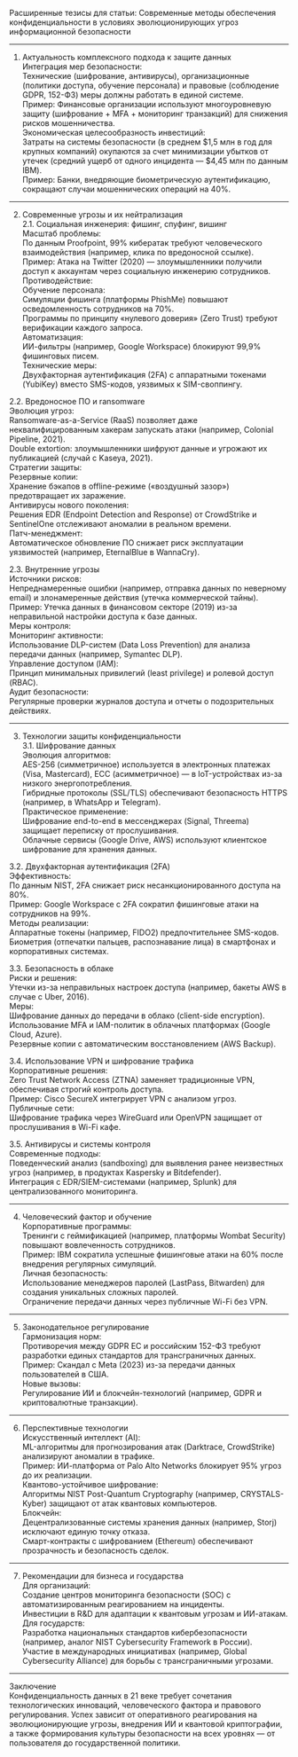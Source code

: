Расширенные тезисы для статьи: Современные методы обеспечения конфиденциальности в условиях эволюционирующих угроз информационной безопасности  

---

1. Актуальность комплексного подхода к защите данных  
Интеграция мер безопасности:  
  Технические (шифрование, антивирусы), организационные (политики доступа, обучение персонала) и правовые (соблюдение GDPR, 152-ФЗ) меры должны работать в единой системе.  
  Пример: Финансовые организации используют многоуровневую защиту (шифрование + MFA + мониторинг транзакций) для снижения рисков мошенничества.  
Экономическая целесообразность инвестиций:  
  Затраты на системы безопасности (в среднем $1,5 млн в год для крупных компаний) окупаются за счет минимизации убытков от утечек (средний ущерб от одного инцидента — $4,45 млн по данным IBM).  
  Пример: Банки, внедряющие биометрическую аутентификацию, сокращают случаи мошеннических операций на 40%.  

---

2. Современные угрозы и их нейтрализация  
2.1. Социальная инженерия: фишинг, спуфинг, вишинг  
Масштаб проблемы:  
  По данным Proofpoint, 99% кибератак требуют человеческого взаимодействия (например, клика по вредоносной ссылке).  
  Пример: Атака на Twitter (2020) — злоумышленники получили доступ к аккаунтам через социальную инженерию сотрудников.  
Противодействие:  
  Обучение персонала:  
    Симуляции фишинга (платформы PhishMe) повышают осведомленность сотрудников на 70%.  
    Программы по принципу «нулевого доверия» (Zero Trust) требуют верификации каждого запроса.  
  Автоматизация:  
    ИИ-фильтры (например, Google Workspace) блокируют 99,9% фишинговых писем.  
  Технические меры:  
    Двухфакторная аутентификация (2FA) с аппаратными токенами (YubiKey) вместо SMS-кодов, уязвимых к SIM-своппингу.  

2.2. Вредоносное ПО и ransomware  
Эволюция угроз:  
  Ransomware-as-a-Service (RaaS) позволяет даже неквалифицированным хакерам запускать атаки (например, Colonial Pipeline, 2021).  
  Double extortion: злоумышленники шифруют данные и угрожают их публикацией (случай с Kaseya, 2021).  
Стратегии защиты:  
  Резервные копии:  
    Хранение бэкапов в offline-режиме («воздушный зазор») предотвращает их заражение.  
  Антивирусы нового поколения:  
    Решения EDR (Endpoint Detection and Response) от CrowdStrike и SentinelOne отслеживают аномалии в реальном времени.  
  Патч-менеджмент:  
    Автоматическое обновление ПО снижает риск эксплуатации уязвимостей (например, EternalBlue в WannaCry).  

2.3. Внутренние угрозы  
Источники рисков:  
  Непреднамеренные ошибки (например, отправка данных по неверному email) и злонамеренные действия (утечка коммерческой тайны).  
  Пример: Утечка данных в финансовом секторе (2019) из-за неправильной настройки доступа к базе данных.  
Меры контроля:  
  Мониторинг активности:  
    Использование DLP-систем (Data Loss Prevention) для анализа передачи данных (например, Symantec DLP).  
  Управление доступом (IAM):  
    Принцип минимальных привилегий (least privilege) и ролевой доступ (RBAC).  
  Аудит безопасности:  
    Регулярные проверки журналов доступа и отчеты о подозрительных действиях.  

---

3. Технологии защиты конфиденциальности  
3.1. Шифрование данных  
Эволюция алгоритмов:  
  AES-256 (симметричное) используется в электронных платежах (Visa, Mastercard), ECC (асимметричное) — в IoT-устройствах из-за низкого энергопотребления.  
  Гибридные протоколы (SSL/TLS) обеспечивают безопасность HTTPS (например, в WhatsApp и Telegram).  
Практическое применение:  
  Шифрование end-to-end в мессенджерах (Signal, Threema) защищает переписку от прослушивания.  
  Облачные сервисы (Google Drive, AWS) используют клиентское шифрование для хранения данных.  

3.2. Двухфакторная аутентификация (2FA)  
Эффективность:  
  По данным NIST, 2FA снижает риск несанкционированного доступа на 80%.  
  Пример: Google Workspace с 2FA сократил фишинговые атаки на сотрудников на 99%.  
Методы реализации:  
  Аппаратные токены (например, FIDO2) предпочтительнее SMS-кодов.  
  Биометрия (отпечатки пальцев, распознавание лица) в смартфонах и корпоративных системах.  

3.3. Безопасность в облаке  
Риски и решения:  
  Утечки из-за неправильных настроек доступа (например, бакеты AWS в случае с Uber, 2016).  
  Меры:  
    Шифрование данных до передачи в облако (client-side encryption).  
    Использование MFA и IAM-политик в облачных платформах (Google Cloud, Azure).  
    Резервные копии с автоматическим восстановлением (AWS Backup).  

3.4. Использование VPN и шифрование трафика  
Корпоративные решения:  
  Zero Trust Network Access (ZTNA) заменяет традиционные VPN, обеспечивая строгий контроль доступа.  
  Пример: Cisco SecureX интегрирует VPN с анализом угроз.  
Публичные сети:  
  Шифрование трафика через WireGuard или OpenVPN защищает от прослушивания в Wi-Fi кафе.  

3.5. Антивирусы и системы контроля  
Современные подходы:  
  Поведенческий анализ (sandboxing) для выявления ранее неизвестных угроз (например, в продуктах Kaspersky и Bitdefender).  
  Интеграция с EDR/SIEM-системами (например, Splunk) для централизованного мониторинга.  

---

4. Человеческий фактор и обучение  
Корпоративные программы:  
  Тренинги с геймификацией (например, платформы Wombat Security) повышают вовлеченность сотрудников.  
  Пример: IBM сократила успешные фишинговые атаки на 60% после внедрения регулярных симуляций.  
Личная безопасность:  
  Использование менеджеров паролей (LastPass, Bitwarden) для создания уникальных сложных паролей.  
  Ограничение передачи данных через публичные Wi-Fi без VPN.  

---

5. Законодательное регулирование  
Гармонизация норм:  
  Противоречия между GDPR ЕС и российским 152-ФЗ требуют разработки единых стандартов для трансграничных данных.  
  Пример: Скандал с Meta (2023) из-за передачи данных пользователей в США.  
Новые вызовы:  
  Регулирование ИИ и блокчейн-технологий (например, GDPR и криптовалютные транзакции).  

---

6. Перспективные технологии  
Искусственный интеллект (AI):  
  ML-алгоритмы для прогнозирования атак (Darktrace, CrowdStrike) анализируют аномалии в трафике.  
  Пример: ИИ-платформа от Palo Alto Networks блокирует 95% угроз до их реализации.  
Квантово-устойчивое шифрование:  
  Алгоритмы NIST Post-Quantum Cryptography (например, CRYSTALS-Kyber) защищают от атак квантовых компьютеров.  
Блокчейн:  
  Децентрализованные системы хранения данных (например, Storj) исключают единую точку отказа.  
  Смарт-контракты с шифрованием (Ethereum) обеспечивают прозрачность и безопасность сделок.  

---

7. Рекомендации для бизнеса и государства  
Для организаций:  
  Создание центров мониторинга безопасности (SOC) с автоматизированным реагированием на инциденты.  
  Инвестиции в R&D для адаптации к квантовым угрозам и ИИ-атакам.  
Для государств:  
  Разработка национальных стандартов кибербезопасности (например, аналог NIST Cybersecurity Framework в России).  
  Участие в международных инициативах (например, Global Cybersecurity Alliance) для борьбы с трансграничными угрозами.  

---

Заключение  
Конфиденциальность данных в 21 веке требует сочетания технологических инноваций, человеческого фактора и правового регулирования. Успех зависит от оперативного реагирования на эволюционирующие угрозы, внедрения ИИ и квантовой криптографии, а также формирования культуры безопасности на всех уровнях — от пользователя до государственной политики.